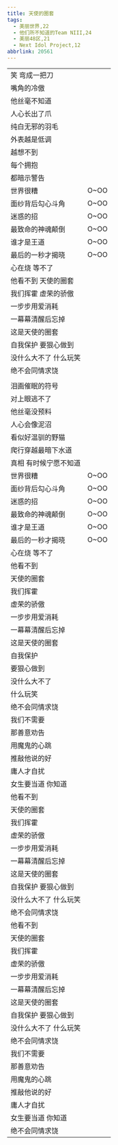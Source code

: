 ```yaml
---
title: 天使的圈套
tags:
  - 美丽世界,22
  - 他们所不知道的Team NIII,24
  - 美丽48区,21
  - Next Idol Project,12
abbrlink: 20561
---
```

|      |      |
|--|--|
|笑 弯成一把刀|      |
|嘴角的冷傲|      |
|他丝毫不知道|      |
|人心长出了爪|      |
|纯白无邪的羽毛|      |
|外表越是低调|      |
|越想不到|      |
|每个拥抱|      |
|都暗示警告|      |
|世界很糟|O~OO|
|面纱背后勾心斗角|O~OO|
|迷惑的招|O~OO|
|最致命的神魂颠倒|O~OO|
|谁才是王道|O~OO|
|最后的一秒才揭晓|O~OO|
|心在烧 等不了|      |
|他看不到 天使的圈套|      |
|我们挥霍 虚荣的骄傲|      |
|一步步用爱消耗|      |
|一幕幕清醒后忘掉|      |
|这是天使的圈套|      |
|自我保护 要狠心做到|      |
|没什么大不了 什么玩笑|      |
|绝不会同情求饶|      |
|      |      |
|泪画催眠的符号|      |
|对上眼逃不了|      |
|他丝毫没预料|      |
|人心会像泥沼|      |
|看似好温驯的野猫|      |
|爬行穿越最暗下水道|      |
|真相 有时候宁愿不知道|      |
|世界很糟|O~OO|
|面纱背后勾心斗角|O~OO|
|迷惑的招|O~OO|
|最致命的神魂颠倒|O~OO|
|谁才是王道|O~OO|
|最后的一秒才揭晓|O~OO|
|心在烧 等不了|      |
|他看不到|      |
|天使的圈套|      |
|我们挥霍|      |
|虚荣的骄傲|      |
|一步步用爱消耗|      |
|一幕幕清醒后忘掉|      |
|这是天使的圈套|      |
|自我保护|      |
|要狠心做到|      |
|没什么大不了|      |
|什么玩笑|      |
|绝不会同情求饶|      |
|我们不需要|      |
|那善意劝告|      |
|用魔鬼的心跳|      |
|推敲他说的好|      |
|庸人才自扰|      |
|女生要当道 你知道|      |
|他看不到|      |
|天使的圈套|      |
|我们挥霍|      |
|虚荣的骄傲|      |
|一步步用爱消耗|      |
|一幕幕清醒后忘掉|      |
|这是天使的圈套|      |
|自我保护 要狠心做到|      |
|没什么大不了 什么玩笑|      |
|绝不会同情求饶|      |
|他看不到|      |
|天使的圈套|      |
|我们挥霍|      |
|虚荣的骄傲|      |
|一步步用爱消耗|      |
|一幕幕清醒后忘掉|      |
|这是天使的圈套|      |
|自我保护 要狠心做到|      |
|没什么大不了 什么玩笑|      |
|绝不会同情求饶|      |
|我们不需要|      |
|那善意劝告|      |
|用魔鬼的心跳|      |
|推敲他说的好|      |
|庸人才自扰|      |
|女生要当道 你知道|      |
|绝不会同情求饶|      |